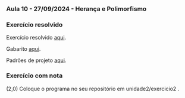### Aula 10 - 27/09/2024 - Herança e Polimorfismo

### Exercício resolvido

Exercício resolvido [aqui](exercicio3_0.md).

Gabarito [aqui](escreve_arquivo).

Padrões de projeto [aqui](https://refactoring.guru/pt-br/design-patterns/).

### Exercício com nota

(2,0) Coloque o programa no seu repositório em unidade2/exercicio2 .
